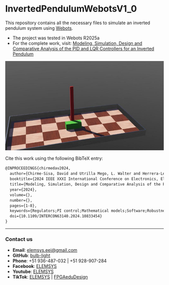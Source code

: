 # InvertedPendulumWebotsV1_0
This repository contains all the necessary files to simulate an inverted pendulum system using [Webots](https://cyberbotics.com/).

- The project was tested in Webots R2025a
- For the complete work, visit: [Modeling, Simulation, Design and Comparative Analysis of the PID and LQR Controllers for an Inverted Pendulum](https://ieeexplore.ieee.org/document/10833454)

<p align="center">
  <img src="worlds/.my_inverted_pendulum.jpg" alt="Inverted Pendulum">
</p>

Cite this work using the following BibTeX entry:
```tex
@INPROCEEDINGS{chirmedav2024,
  author={Chirme-Sisa, David and Utrilla Mego, L. Walter and Herrera-Levano, Julio Cesar and Coaquira-Castillo, Roger Jesus},
  booktitle={2024 IEEE XXXI International Conference on Electronics, Electrical Engineering and Computing (INTERCON)}, 
  title={Modeling, Simulation, Design and Comparative Analysis of the PID and LQR Controllers for an Inverted Pendulum}, 
  year={2024},
  volume={},
  number={},
  pages={1-8},
  keywords={Regulators;PI control;Mathematical models;Software;Robustness;Steady-state;PD control;MATLAB;Standards;Testing;Inverted pendulum;PID;Linear Quadratic Regulator (LQR);Webots software;comparative analysis},
  doi={10.1109/INTERCON63140.2024.10833454}
}
```

---

### Contact us

- **Email**: elemsys.eei@gmail.com
- **GitHub**: [bulb-light](https://github.com/bulb-light)
- **Phone**: +51 936-487-032 | +51 928-907-284
- **Facebook**: [ELEMSYS](https://www.facebook.com/elemsys.eei)
- **Youtube**: [ELEMSYS](https://www.youtube.com/@elemsys)
- **TikTok**: [ELEMSYS](https://www.tiktok.com/@elemsys.eei) | [FPGAeduDesign](https://www.tiktok.com/@fpgaedudesign)

